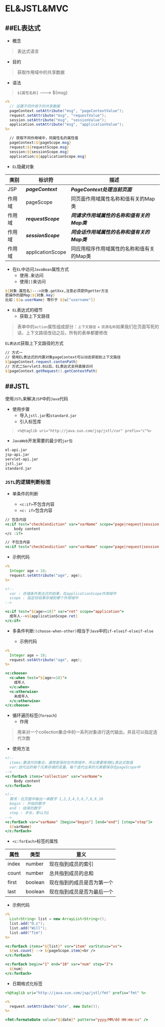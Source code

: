 # EL&JSTL&MVC

##EL表达式
---

* 概念
> 表达式语言

* 目的
> 获取作用域中的共享数据

* 语法
> `${属性名称}` ---> ${msg}

```jsp
<%
  // 设置不同作用于的共享数据
  pageContext.setAttribute("msg", "pageContextValue");
  request.setAttribute("msg", "requestValue");
  session.setAttribute("msg", "sessionValue");
  application.setAttribute("msg", "applicationValue");
%>

  // 获取不同作用域中，同属性名的属性值
  pageContext:${pageScope.msg}
  request:${requestScope.msg}
  session:${sessionScope.msg}
  application:${applicationScope.msg}
```

* `EL`隐藏对象

类别 | 标识符 | 描述
--| -- | --
JSP | ***pageContext*** | ***PageContext处理当前页面***
作用域 | pageScope | 同页面作用域属性名称和值有关的Map类
作用域 | ***requestScope*** | ***同请求作用域属性的名称和值有关的Map类***
作用域 | ***sessionScope*** | ***同会话作用域属性的名称和值有关的Map类***
作用域 | applicationScope | 同应用程序作用域属性的名称和值有关的Map类

* 在`EL`中访问`JavaBean`属性方式
  * 使用`.`来访问
  * 使用`[]`来访问

```jsp
${对象.属性名}--->对象.getXxx,注意必须提供getter方法
若操作的是Map:${对象.key}
比如：${u.userName} 等价于 ${u["username"]}
```

* `EL`表达式的细节
  * 获取上下文路径

>表单中的`action`属性组成部分：`上下文路径` + `资源名称`如果我们在页面写死的话，上下文路径改动之后，所有的表单都要修改

`EL表达式`获取上下文路径的方式

```jsp
// 方式一
// 使用EL表达式的内置对象pageContext可以动态获取到上下文路径
${pageContext.request.contenPath}
// 方式二Servlet3.0以后，EL表达式支持直接访问
${pageContext.getRequest().getContextPath}
```

##JSTL
---

使用`JSTL`来解决`JSP`中的`Java`代码

* 使用步骤
  * 导入`jstl.jar`和`standard.jar`
  * 引入标签库

>`<%@taglib uri="http://java.sun.com/jsp/jstl/cor" prefix="c"%>`

* `JavaWeb`开发需要的最少的`jar包`

```xml
el-api.jar
jsp-api.jar
servlet-api.jar
jstl.jar
standard.jar
```

### `JSTL`的逻辑判断标签
* 单条件的判断

  * `<c:if>`不包含内容
  * `<c: if>`包含内容
  
```jsp
// 包含内容
<c:if test="checkCondiction" var="varName" scope="page|request|session|application">
    body content
</c :if>

// 不包含内容
<c:if test="checkCondiction" var="varName" scope="page|request|session| application />
```

* 示例代码

```jsp
<%
  Integer age = 18;
  request.setAttribute("age", age);
%>

<!--
  var : 存储条件表达式的结果，在applicationScope作用域中
  scope : 指定将结果存储到哪个作用域中
-->

<c:if test="${age>=18}" var="ret" scope="application">
  成年人-->${applicationScope.ret}
</c:if>
```

* 多条件判断:`(choose-when-other)`相当于`Java`中的`if-elseif-elseif-else`

  * 示例代码

```jsp
<%
  Integer age = 18;
  request.setAttribute("age", age);
%>

<c:choose>
  <c:when test="${age>=18}">
    成年人
  </c:when>
  <c:otherwise>
    未成年人
  </c:otherwise>
</c:choose>
```

* 循环遍历标签(`foreach`)
  * 作用
>用来对一个collection集合中的一系列对象进行迭代输出，并且可以指定迭代次数
  
  * 使用方法

```jsp
<!--
  items:要迭代的集合，通常是保存在作用域中，所以需要使用EL表达式取值
  var:迭代出的每个元素存储的变量，每个迭代出来的元素都保存在pageScope中
-->
<c:forEach items="collection" var="varName">
    Body content
</c:forEach>

<!--
  需求：在页面中输出一串数字 1,2,3,4,5,6,7,8,9,10
  begin : 开始的数字
  end : 结束的数字
  step : 步长，默认为1
-->
<c:forEach var="varName" [begin="begin"] [end="end"] [step="step"]>
  ${varName}
</c:forEach>
```

* `<c:forEach>`标签的属性

属性 | 类型 | 意义
--| -- | --
index | number | 现在指到成员的索引
count | number | 总共指到成员的总和
first | boolean | 现在指到的成员是否为第一个
last | boolean | 现在指到成员是否为最后一个

* 示例代码

```jsp
<%
  List<String> list = new ArrayList<String>();
  list.add("O.z");
  list.add("Will");
  list.add("Tim")
%>

<c:forEach items="${list}" var="item" varStatus="vs">
  ${vs.count} --> ${pageScope.item}<br />
</c:forEach>

<c:forEach begin="1" end="10" var="num" step="2">
  ${num}
</c:forEach>
```

* 日期格式化标签

```jsp
<%@taglib uri="http://java.sun.com/jsp/jstl/fmt" prefix="fmt" %>

<%
  request.setAttribute("date", new Date());
%>

<fmt:formateDate value="${date}" pattern="yyyy/MM/dd HH:mm:ss" />
```






